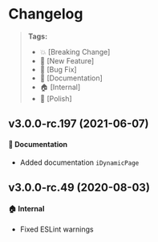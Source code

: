 Changelog
=========

> **Tags:**
> - :boom:       [Breaking Change]
> - :rocket:     [New Feature]
> - :bug:        [Bug Fix]
> - :memo:       [Documentation]
> - :house:      [Internal]
> - :nail_care:  [Polish]

## v3.0.0-rc.197 (2021-06-07)

#### :memo: Documentation

* Added documentation `iDynamicPage`

## v3.0.0-rc.49 (2020-08-03)

#### :house: Internal

* Fixed ESLint warnings
